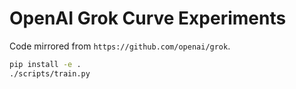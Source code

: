 # OpenAI Grok Curve Experiments
Code mirrored from `https://github.com/openai/grok`.

```bash
pip install -e .
./scripts/train.py
```
